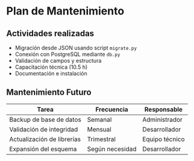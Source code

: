 # Plan de Mantenimiento

## Actividades realizadas
- Migración desde JSON usando script `migrate.py`
- Conexión con PostgreSQL mediante `db.py`
- Validación de campos y estructura
- Capacitación técnica (10.5 h)
- Documentación e instalación

## Mantenimiento Futuro
| Tarea                         | Frecuencia     | Responsable     |
|------------------------------|----------------|-----------------|
| Backup de base de datos      | Semanal        | Administrador   |
| Validación de integridad     | Mensual        | Desarrollador   |
| Actualización de librerías   | Trimestral     | Equipo técnico  |
| Expansión del esquema        | Según necesidad| Desarrollador   |